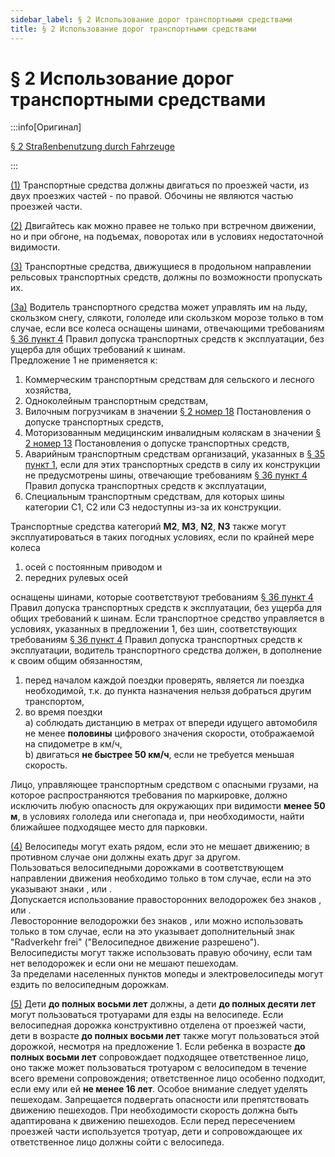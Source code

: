 ```yaml
---
sidebar_label: § 2 Использование дорог транспортными средствами
title: § 2 Использование дорог транспортными средствами
---
```


<VerifiedTranslationIcon />

# § 2 Использование дорог транспортными средствами

:::info[Оригинал]

[§ 2 Straßenbenutzung durch Fahrzeuge](https://www.gesetze-im-internet.de/stvo_2013/__2.html)

:::

<span id="1">[(1)](#1)</span> Транспортные средства должны двигаться по проезжей части, из двух проезжих частей - по правой. Обочины не являются частью проезжей части.

<span id="2">[(2)](#2)</span> Двигайтесь как можно правее не только при встречном движении, но и при обгоне, на подъемах, поворотах или в условиях недостаточной видимости.

<span id="3">[(3)](#3)</span> Транспортные средства, движущиеся в продольном направлении рельсовых транспортных средств, должны по возможности пропускать их.

<span id="3a">[(3a)](#3a)</span> Водитель транспортного средства может управлять им на льду, скользком снегу, слякоти, гололеде или скользком морозе только в том случае, если все колеса оснащены шинами, отвечающими требованиям [§ 36 пункт 4](https://www.gesetze-im-internet.de/stvzo_2012/__36.html) Правил допуска транспортных средств к эксплуатации, без ущерба для общих требований к шинам.  
Предложение 1 не применяется к:
1. Коммерческим транспортным средствам для сельского и лесного хозяйства,
2. Одноколейным транспортным средствам,
3. Вилочным погрузчикам в значении [§ 2 номер 18](https://www.gesetze-im-internet.de/fzv_2023/__2.html) Постановления о допуске транспортных средств,
4. Моторизованным медицинским инвалидным коляскам в значении [§ 2 номер 13](https://www.gesetze-im-internet.de/fzv_2023/__2.html) Постановления о допуске транспортных средств,
5. Аварийным транспортным средствам организаций, указанных в [§ 35 пункт 1](/docs/general-traffic-rules/special-rights#1), если для этих транспортных средств в силу их конструкции не предусмотрены шины, отвечающие требованиям [§ 36 пункт 4](https://www.gesetze-im-internet.de/stvzo_2012/__36.html) Правил допуска транспортных средств к эксплуатации,
6. Специальным транспортным средствам, для которых шины категории C1, C2 или C3 недоступны из-за их конструкции.

Транспортные средства категорий **M2**, **M3**, **N2**, **N3** также могут эксплуатироваться в таких погодных условиях, если по крайней мере колеса
1. осей с постоянным приводом и
2. передних рулевых осей

оснащены шинами, которые соответствуют требованиям [§ 36 пункт 4](https://www.gesetze-im-internet.de/stvzo_2012/__36.html) Правил допуска транспортных средств к эксплуатации, без ущерба для общих требований к шинам. Если транспортное средство управляется в условиях, указанных в предложении 1, без шин, соответствующих требованиям [§ 36 пункт 4](https://www.gesetze-im-internet.de/stvzo_2012/__36.html) Правил допуска транспортных средств к эксплуатации, водитель транспортного средства должен, в дополнение к своим общим обязанностям,
1. перед началом каждой поездки проверять, является ли поездка необходимой, т.к. до пункта назначения нельзя добраться другим транспортом,
2. во время поездки  
    a) соблюдать дистанцию в метрах от впереди идущего автомобиля не менее **половины** цифрового значения скорости, отображаемой на спидометре в км/ч,  
    b) двигаться **не быстрее 50 км/ч**, если не требуется меньшая скорость.

Лицо, управляющее транспортным средством с опасными грузами, на которое распространяются требования по маркировке, должно исключить любую опасность для окружающих при видимости **менее 50 м**, в условиях гололеда или снегопада и, при необходимости, найти ближайшее подходящее место для парковки.

<span id="4">[(4)](#4)</span> Велосипеды могут ехать рядом, если это не мешает движению; в противном случае они должны ехать друг за другом.  
Пользоваться велосипедными дорожками в соответствующем направлении движения необходимо только в том случае, если на это указывают знаки <TrafficSign sign="237" />, <TrafficSign sign="240" /> или <TrafficSign sign="241" />.  
Допускается использование правосторонних велодорожек без знаков <TrafficSign sign="237" />, <TrafficSign sign="240" /> или <TrafficSign sign="241" />.  
Левосторонние велодорожки без знаков <TrafficSign sign="237" />, <TrafficSign sign="240" /> или <TrafficSign sign="241" /> можно использовать только в том случае, если на это указывает дополнительный знак "Radverkehr frei" ("Велосипедное движение разрешено").  
Велосипедисты могут также использовать правую обочину, если там нет велодорожек и если они не мешают пешеходам.  
За пределами населенных пунктов мопеды и электровелосипеды могут ездить по велосипедным дорожкам.

<span id="5">[(5)](#5)</span> Дети **до полных восьми лет** должны, а дети **до полных десяти лет** могут пользоваться тротуарами для езды на велосипеде. Если велосипедная дорожка конструктивно отделена от проезжей части, дети в возрасте **до полных восьми лет** также могут пользоваться этой дорожкой, несмотря на предложение 1. Если ребенка в возрасте **до полных восьми лет** сопровождает подходящее ответственное лицо, оно также может пользоваться тротуаром с велосипедом в течение всего времени сопровождения; ответственное лицо особенно подходит, если ему или ей **не менее 16 лет**. Особое внимание следует уделять пешеходам. Запрещается подвергать опасности или препятствовать движению пешеходов. При необходимости скорость должна быть адаптирована к движению пешеходов. Если перед пересечением проезжей части используется тротуар, дети и сопровождающее их ответственное лицо должны сойти с велосипеда.
